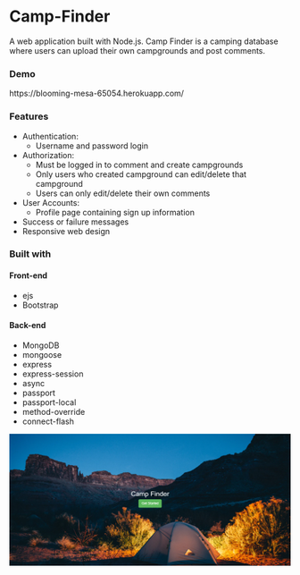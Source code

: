 # Camp-Finder

A web application built with Node.js. Camp Finder is a camping database where users can upload their own campgrounds and post comments.

<h3>Demo</h3>
https://blooming-mesa-65054.herokuapp.com/

<h3>Features</h3>

<ul>
  <li>Authentication:
    <ul>
    <li> Username and password login</li>
    </ul>
  </li>
  
  <li>
  Authorization:
  <ul>
    <li>Must be logged in to comment and create campgrounds</li>
    <li>Only users who created campground can edit/delete that campground</li>
    <li>Users can only edit/delete their own comments</li>
  </ul>
  </li>
  
  <li>User Accounts:
  <ul>
  <li>Profile page containing sign up information</li>
  </ul>
  </li>
  
  <li>Success or failure messages</li>
  <li>Responsive web design</li>
  
</ul>

<h3>Built with</h3>

<h4>Front-end</h4>

<ul>
  <li>ejs</li>
  <li>Bootstrap</li>
</ul>

<h4>Back-end</h4>

<ul>
  <li>MongoDB</li>
  <li>mongoose</li>
  <li>express</li>
  <li>express-session</li>
  <li>async</li>
  <li>passport</li>
  <li>passport-local</li>
  <li>method-override</li>
  <li>connect-flash</li>
</ul>

![Screenshot](https://github.com/ryankinnard/Camp-Finder/blob/master/images/camp.png)

